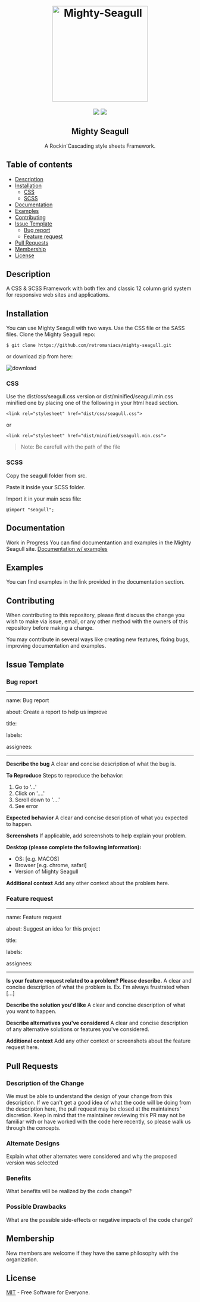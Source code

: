 <h1 align="center">
  <br>
   <img src="https://user-images.githubusercontent.com/46247003/50578906-a29ad100-0e48-11e9-8f78-82873a68458f.png" alt="Mighty-Seagull" title="Mighty-Seagull" width="256px"/>
  <br>
</h1>
<p align="center">  
<a href="https://retromaniacs.org"><img src="https://img.shields.io/badge/project-retromaniacs-brightgreen.svg"></a>
 <a href="https://opensource.org/licenses/MIT"><img src="https://img.shields.io/badge/license-MIT-blue.svg"></a>
</p>
<h2 align="center">Mighty Seagull</h2>
<p align="center">A Rockin'Cascading style sheets Framework.</p>

## Table of contents

  * [Description](#description)
  * [Installation](#installation)
    * [CSS](#css)     
    * [SCSS](#scss)  
  * [Documentation](#documentation)  
  * [Examples](#examples)     
  * [Contributing](#contributing)  
  * [Issue Template](#issue-template)    
    * [Bug report](#bug-report)   
    * [Feature request](#feature-request)  
  * [Pull Requests](#pull-requests)  
  * [Membership](#membership)  
  * [License](#license)





  
## Description

A CSS & SCSS Framework with both flex and classic 12 column grid system for responsive web sites and applications.




## Installation
You can use Mighty Seagull with two ways. Use the CSS file or the SASS files.
Clone the Mighty Seagull repo:

    $ git clone https://github.com/retromaniacs/mighty-seagull.git
or download zip from here:

![download](https://user-images.githubusercontent.com/46247003/50601434-cef03500-0ebc-11e9-9c93-51e6e838e8e8.png)

### CSS

Use the dist/css/seagull.css version or dist/minified/seagull.min.css minified one by placing one of the following in your html head section. 

    <link rel="stylesheet" href="dist/css/seagull.css">

or

    <link rel="stylesheet" href="dist/minified/seagull.min.css">

> Note: Be carefull with the path of the file



### SCSS

Copy the seagull folder from src.

Paste it inside your SCSS folder.

Import it in your main scss file:

    @import "seagull";

## Documentation
Work in Progress 
You can find documentantion and examples  in the Mighty Seagull site.
[Documentation w/ examples](https://retromaniacs.github.io/mighty-seagull)


## Examples
You can find examples in the link provided in the documentation section.


## Contributing

When contributing to this repository, please first discuss the change you wish to make via issue, email, or any other method with the owners of this repository before making a change.

You may contribute in several ways like creating new features, fixing bugs, improving documentation and examples. 

## Issue Template

### Bug report

---
name: Bug report

about: Create a report to help us improve

title: 

labels: 

assignees: 

---

**Describe the bug**
A clear and concise description of what the bug is.

**To Reproduce**
Steps to reproduce the behavior:
1. Go to '...'
2. Click on '....'
3. Scroll down to '....'
4. See error

**Expected behavior**
A clear and concise description of what you expected to happen.

**Screenshots**
If applicable, add screenshots to help explain your problem.

**Desktop (please complete the following information):**
 - OS: [e.g. MACOS]
 - Browser [e.g. chrome, safari]
 - Version of Mighty Seagull

**Additional context**
Add any other context about the problem here.


### Feature request
---
name: Feature request

about: Suggest an idea for this project

title: 

labels: 

assignees: 

---

**Is your feature request related to a problem? Please describe.**
A clear and concise description of what the problem is. Ex. I'm always frustrated when [...]

**Describe the solution you'd like**
A clear and concise description of what you want to happen.

**Describe alternatives you've considered**
A clear and concise description of any alternative solutions or features you've considered.

**Additional context**
Add any other context or screenshots about the feature request here.

## Pull Requests

### Description of the Change

 We must be able to understand the design of your change from this description. If we can't get a good idea of what the code will be doing from the description here, the pull request may be closed at the maintainers' discretion. Keep in mind that the maintainer reviewing this PR may not be familiar with or have worked with the code here recently, so please walk us through the concepts. 

### Alternate Designs

 Explain what other alternates were considered and why the proposed version was selected 

### Benefits

 What benefits will be realized by the code change? 

### Possible Drawbacks

 What are the possible side-effects or negative impacts of the code change? 

## Membership

New members are welcome if they have the same philosophy with the organization. 

## License

[MIT](https://opensource.org/licenses/MIT) - Free Software for Everyone.
